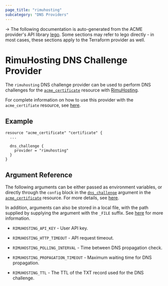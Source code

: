 ```yaml
---
page_title: "rimuhosting"
subcategory: "DNS Providers"
---
```


-> The following documentation is auto-generated from the ACME
provider's API library [lego](https://go-acme.github.io/lego/).  Some
sections may refer to lego directly - in most cases, these sections
apply to the Terraform provider as well.

# RimuHosting DNS Challenge Provider

The `rimuhosting` DNS challenge provider can be used to perform DNS challenges for
the [`acme_certificate`][resource-acme-certificate] resource with
[RimuHosting](https://rimuhosting.com).

[resource-acme-certificate]: ../resources/certificate.md

For complete information on how to use this provider with the `acme_certifiate`
resource, see [here][resource-acme-certificate-dns-challenges].

[resource-acme-certificate-dns-challenges]: ./certificate.md#using-dns-challenges

## Example

```hcl
resource "acme_certificate" "certificate" {
  ...

  dns_challenge {
    provider = "rimuhosting"
  }
}
```
## Argument Reference

The following arguments can be either passed as environment variables, or
directly through the `config` block in the
[`dns_challenge`][resource-acme-certificate-dns-challenge-arg] argument in the
[`acme_certificate`][resource-acme-certificate] resource. For more details, see
[here][resource-acme-certificate-dns-challenges].

[resource-acme-certificate-dns-challenge-arg]: ./certificate.md#dns_challenge

In addition, arguments can also be stored in a local file, with the path
supplied by supplying the argument with the `_FILE` suffix. See
[here][acme-certificate-file-arg-example] for more information.

[acme-certificate-file-arg-example]: ./certificate.md#using-variable-files-for-provider-arguments

* `RIMUHOSTING_API_KEY` - User API key.

* `RIMUHOSTING_HTTP_TIMEOUT` - API request timeout.
* `RIMUHOSTING_POLLING_INTERVAL` - Time between DNS propagation check.
* `RIMUHOSTING_PROPAGATION_TIMEOUT` - Maximum waiting time for DNS propagation.
* `RIMUHOSTING_TTL` - The TTL of the TXT record used for the DNS challenge.



